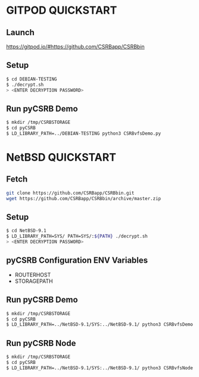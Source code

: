 # GITPOD QUICKSTART

## Launch
https://gitpod.io/#https://github.com/CSRBapp/CSRBbin

## Setup
```sh
$ cd DEBIAN-TESTING
$ ./decrypt.sh
> <ENTER DECRYPTION PASSWORD>
```

## Run pyCSRB Demo
```sh
$ mkdir /tmp/CSRBSTORAGE
$ cd pyCSRB
$ LD_LIBRARY_PATH=../DEBIAN-TESTING python3 CSRBvfsDemo.py
```

# NetBSD QUICKSTART

## Fetch
``` sh
git clone https://github.com/CSRBapp/CSRBbin.git
wget https://github.com/CSRBapp/CSRBbin/archive/master.zip
```

## Setup
```sh
$ cd NetBSD-9.1
$ LD_LIBRARY_PATH=SYS/ PATH=SYS/:${PATH} ./decrypt.sh
> <ENTER DECRYPTION PASSWORD>
```

## pyCSRB Configuration ENV Variables
* ROUTERHOST
* STORAGEPATH

## Run pyCSRB Demo
```sh
$ mkdir /tmp/CSRBSTORAGE
$ cd pyCSRB
$ LD_LIBRARY_PATH=../NetBSD-9.1/SYS:../NetBSD-9.1/ python3 CSRBvfsDemo.py
```

## Run pyCSRB Node
```sh
$ mkdir /tmp/CSRBSTORAGE
$ cd pyCSRB
$ LD_LIBRARY_PATH=../NetBSD-9.1/SYS:../NetBSD-9.1/ python3 CSRBvfsNode.py
```
